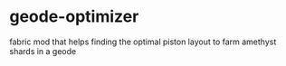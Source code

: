 # geode-optimizer
fabric mod that helps finding the optimal piston layout to farm amethyst shards in a geode
